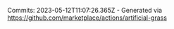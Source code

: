 Commits: 2023-05-12T11:07:26.365Z - Generated via https://github.com/marketplace/actions/artificial-grass
<br>
